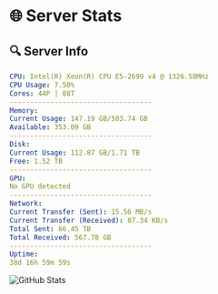 # 🌐 Server Stats
## 🔍 Server Info
```yaml
CPU: Intel(R) Xeon(R) CPU E5-2699 v4 @ 1326.58MHz
CPU Usage: 7.50%
Cores: 44P | 88T
-----------------------------------
Memory:
Current Usage: 147.19 GB/503.74 GB
Available: 353.09 GB
-----------------------------------
Disk:
Current Usage: 112.87 GB/1.71 TB
Free: 1.52 TB
-----------------------------------
GPU:
No GPU detected
-----------------------------------
Network:
Current Transfer (Sent): 15.56 MB/s
Current Transfer (Received): 87.34 KB/s
Total Sent: 66.45 TB
Total Received: 567.78 GB
-----------------------------------
Uptime:
38d 16h 59m 59s
```
![GitHub Stats](https://img.shields.io/badge/Updated-2025-04-15_14:22:48-blue)